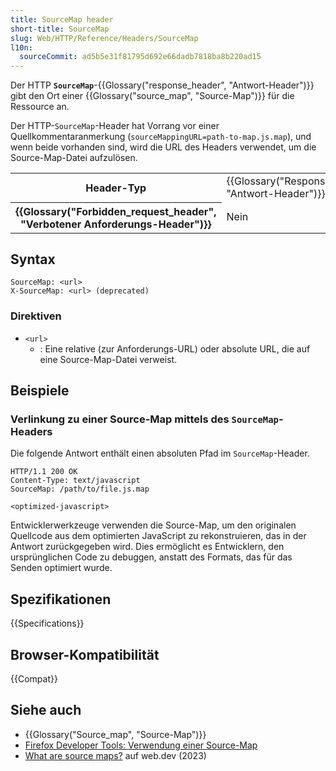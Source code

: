 ```yaml
---
title: SourceMap header
short-title: SourceMap
slug: Web/HTTP/Reference/Headers/SourceMap
l10n:
  sourceCommit: ad5b5e31f81795d692e66dadb7818ba8b220ad15
---
```


Der HTTP **`SourceMap`**-{{Glossary("response_header", "Antwort-Header")}} gibt den Ort einer {{Glossary("source_map", "Source-Map")}} für die Ressource an.

Der HTTP-`SourceMap`-Header hat Vorrang vor einer Quellkommentaranmerkung (`sourceMappingURL=path-to-map.js.map`), und wenn beide vorhanden sind, wird die URL des Headers verwendet, um die Source-Map-Datei aufzulösen.

<table class="properties">
  <tbody>
    <tr>
      <th scope="row">Header-Typ</th>
      <td>{{Glossary("Response_header", "Antwort-Header")}}</td>
    </tr>
    <tr>
      <th scope="row">{{Glossary("Forbidden_request_header", "Verbotener Anforderungs-Header")}}</th>
      <td>Nein</td>
    </tr>
  </tbody>
</table>

## Syntax

```http
SourceMap: <url>
X-SourceMap: <url> (deprecated)
```

### Direktiven

- `<url>`
  - : Eine relative (zur Anforderungs-URL) oder absolute URL, die auf eine Source-Map-Datei verweist.

## Beispiele

### Verlinkung zu einer Source-Map mittels des `SourceMap`-Headers

Die folgende Antwort enthält einen absoluten Pfad im `SourceMap`-Header.

```http
HTTP/1.1 200 OK
Content-Type: text/javascript
SourceMap: /path/to/file.js.map

<optimized-javascript>
```

Entwicklerwerkzeuge verwenden die Source-Map, um den originalen Quellcode aus dem optimierten JavaScript zu rekonstruieren, das in der Antwort zurückgegeben wird. Dies ermöglicht es Entwicklern, den ursprünglichen Code zu debuggen, anstatt des Formats, das für das Senden optimiert wurde.

## Spezifikationen

{{Specifications}}

## Browser-Kompatibilität

{{Compat}}

## Siehe auch

- {{Glossary("Source_map", "Source-Map")}}
- [Firefox Developer Tools: Verwendung einer Source-Map](https://firefox-source-docs.mozilla.org/devtools-user/debugger/how_to/use_a_source_map/index.html)
- [What are source maps?](https://web.dev/articles/source-maps) auf web.dev (2023)
